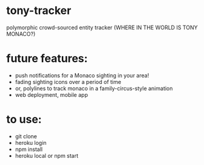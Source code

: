 # tony-tracker
polymorphic crowd-sourced entity tracker (WHERE IN THE WORLD IS TONY MONACO?)

# future features:
- push notifications for a Monaco sighting in your area!
- fading sighting icons over a period of time
- or, polylines to track monaco in a family-circus-style animation
- web deployment, mobile app

# to use:
- git clone
- heroku login
- npm install
- heroku local or npm start

